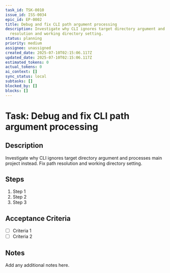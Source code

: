 ```yaml
---
task_id: TSK-0010
issue_id: ISS-0034
epic_id: EP-0002
title: Debug and fix CLI path argument processing
description: Investigate why CLI ignores target directory argument and processes main project instead. Fix path
  resolution and working directory setting.
status: planning
priority: medium
assignee: unassigned
created_date: 2025-07-10T02:15:06.117Z
updated_date: 2025-07-10T02:15:06.117Z
estimated_tokens: 0
actual_tokens: 0
ai_context: []
sync_status: local
subtasks: []
blocked_by: []
blocks: []
---
```


# Task: Debug and fix CLI path argument processing

## Description
Investigate why CLI ignores target directory argument and processes main project instead. Fix path resolution and working directory setting.

## Steps
1. Step 1
2. Step 2
3. Step 3

## Acceptance Criteria
- [ ] Criteria 1
- [ ] Criteria 2

## Notes
Add any additional notes here.

